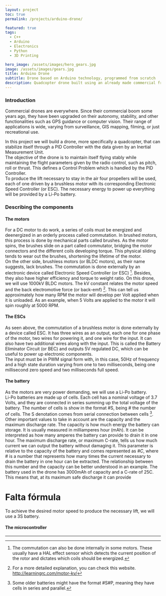 ```yaml
---
layout: project
toc: true
permalink: /projects/arduino-drone/

featured: true
tags:
  - C++
  - Arduino
  - Electronics
  - Python
  - 3D Printing

hero_image: /assets/images/hero_gears.jpg
image: /assets/images/gears.jpg
title: Arduino Drone
subtitle: Drone based on Arduino technology, programmed from scratch
description: Quadcopter drone built using an already made commercial frame, controlled by a PID controller on an Arduino Nano. As IMU an MPU6050 has been used. The board has the possibility to communicate through Bluetooth using an HC-05 module.
---
```


### Introduction

Commercial drones are everywhere. Since their commercial boom some years ago, they have been upgraded on their autonomy, stability, and other functionalities such as GPS guidance or computer vision. Their range of applications is wide, varying from surveillance, GIS mapping, filming, or just recreational use.


In this project we will build a drone, more specifically a quadcopter, that can stabilize itself through a PID Controller with the data given by an Inertial Measurement Unit.  
The objective of the drone is to maintain itself flying stably while maintaining the flight parameters given by the radio control, such as pitch, roll or thrust. This defines a Control Problem which is handled by the PID Controller.  
To produce the lift necessary to stay in the air four propellers will be used, each of one driven by a brushless motor with its corresponding Electronic Speed Controller (or ESC). The necessary energy to power up everything will be provided by a Li-Po battery.

### Describing the components

#### The motors

For a DC motor to do work, a series of coils must be energized and deenergized in an orderly process called commutation. In brushed motors, this process is done by mechanical parts called brushes. As the motor spins, the brushes slide on a part called commutator, bridging the motor connectors and the different coils developing torque. This physical sliding tends to wear out the brushes, shortening the lifetime of the motor.  
On the other side, brushless motors (or BLDC motors), as their name suggests, lack brushes. The commutation is done externally by an electronic device called Electronic Speed Controller (or ESC) [^1]. Besides, they also have higher efficiency and torque to weight ratio.
On this drone, we will use 1000kV BLDC motors. The kV constant relates the motor speed and the back electromotive force (or back-emf) [^2]. This can tell us approximately how many RPM the motor will develop per Volt applied when it is unloaded. As an example, when 5 Volts are applied to the motor it will spin roughly at 5000 RPM.

#### The ESCs

As seen above, the commutation of a brushless motor is done externally by a device called ESC. It has three wires as an output, each one for one phase of the motor, two wires for powering it, and one wire for the input. It can also have two additional wires along with the input. This is called the Battery Eliminator Circuit (or BEC) and outputs 5V regulated DC, which can be useful to power up electronic components.  
The input must be in PWM signal form with, in this case, 50Hz of frequency and a high state duration varying from one to two milliseconds, being one millisecond zero speed and two milliseconds full speed.

#### The battery

As the motors are very power demanding, we will use a Li-Po battery.  
Li-Po batteries are made up of cells. Each cell has a nominal voltage of 3.7 Volts, and they are connected in series summing up the total voltage of the battery. The number of cells is show in the format #S, being # the number of cells. The S denotation comes from serial connection between cells [^3].  
Other important values to take in account are the capacity and the maximum discharge rate.
The capacity is how much energy the battery can storage. It is usually measured in milliamperes hour (mAh). It can be interpreted as how many amperes the battery can provide to drain it in one hour.
The maximum discharge rate, or maximum C-rate, tells us how much current we can output the battery without damaging it. This parameter is relative to the capacity of the battery and comes represented as _#C_, where # is a number that represents how many times the current necessary to drain the battery in one hour can be extracted.  The relationship between this number and the capacity can be better understood in an example.
The battery used in the drone has 3000mAh of capacity and a C-rate of 25C. This means that, at its maximum safe discharge it can provide

# Falta fórmula

To achieve the desired motor speed to produce the necessary lift, we will use a 3S battery.

#### The microcontroller

---
[^1]: The commutation can also be done internally in some motors. These usually have a HAL effect sensor which detects the current position of the rotor and dictates which coils should be energized.
[^2]: For a more detailed explanation, you can check this website. http://learningrc.com/motor-kv/ 
[^3]: Some older batteries might have the format #S#P, meaning they have cells in series and parallel.
